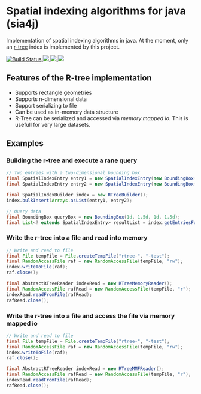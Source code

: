 # Spatial indexing algorithms for java (sia4j)

Implementation of spatial indexing algorithms in java. At the moment, only an [r-tree](https://en.wikipedia.org/wiki/R-tree) index is implemented by this project.

<a href="https://travis-ci.org/jnidzwetzki/crypto-bot">
  <img alt="Build Status" src="https://travis-ci.org/jnidzwetzki/spatial-index-java.svg?branch=master">
</a><a href="http://makeapullrequest.com">
 <img src="https://img.shields.io/badge/PRs-welcome-brightgreen.svg" />
</a><a href="https://codecov.io/gh/jnidzwetzki/spatial-index-java">
  <img src="https://codecov.io/gh/jnidzwetzki/spatial-index-java/branch/master/graph/badge.svg" />
</a><a href="https://codeclimate.com/github/jnidzwetzki/spatial-index-java/maintainability"><img src="https://api.codeclimate.com/v1/badges/fb2bb5aa57582a61867d/maintainability" /></a>

## Features of the R-tree implementation
* Supports rectangle geometries
* Supports n-dimensional data
* Support serializing to file
* Can be used as in-memory data structure
* R-Tree can be serialized and accessed via _memory mapped io_. This is usefull for very large datasets.

## Examples

### Building the r-tree and execute a rane query
```java
// Two entries with a two-dimensional bounding box
final SpatialIndexEntry entry1 = new SpatialIndexEntry(new BoundingBox(1d, 2d, 1d, 2d), "abc");
final SpatialIndexEntry entry2 = new SpatialIndexEntry(new BoundingBox(10d, 20d, 10d, 20d), "def");

final SpatialIndexBuilder index = new RTreeBuilder();
index.bulkInsert(Arrays.asList(entry1, entry2);

// Query data
final BoundingBox queryBox = new BoundingBox(1d, 1.5d, 1d, 1.5d);
final List<? extends SpatialIndexEntry> resultList = index.getEntriesForRegion(queryBox);
```

### Write the r-tree into a file and read into memory
```java
// Write and read to file
final File tempFile = File.createTempFile("rtree-", "-test");
final RandomAccessFile raf = new RandomAccessFile(tempFile, "rw");		
index.writeToFile(raf);
raf.close();

final AbstractRTreeReader indexRead = new RTreeMemoryReader();
final RandomAccessFile rafRead = new RandomAccessFile(tempFile, "r");
indexRead.readFromFile(rafRead);
rafRead.close();
```

### Write the r-tree into a file and access the file via memory mapped io
```java
// Write and read to file
final File tempFile = File.createTempFile("rtree-", "-test");
final RandomAccessFile raf = new RandomAccessFile(tempFile, "rw");		
index.writeToFile(raf);
raf.close();

final AbstractRTreeReader indexRead = new RTreeMMFReader();
final RandomAccessFile rafRead = new RandomAccessFile(tempFile, "r");
indexRead.readFromFile(rafRead);
rafRead.close();
```